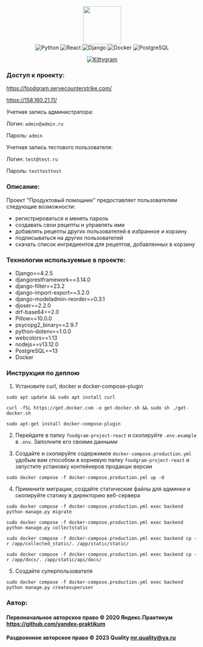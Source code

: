 <div id="header" align="center">
  <img src="https://media.giphy.com/media/M9gbBd9nbDrOTu1Mqx/giphy.gif" width="100"/>
</div>
<div id="badges" align="center">
  <img src="https://img.shields.io/badge/Python-blue?style=for-the-badge&logo=python&logoColor=yellow" alt="Python"/>
  <img src="https://img.shields.io/badge/React-white?style=for-the-badge&logo=react&logoColor=blue" alt="React"/>
  <img src="https://img.shields.io/badge/Django-dark_green?style=for-the-badge&logo=django&logoColor=white" alt="Django"/>
  <img src="https://img.shields.io/badge/Docker-blue?style=for-the-badge&logo=docker&logoColor=white" alt="Docker"/>
  <img src="https://img.shields.io/badge/PostgreSQL-white?style=for-the-badge&logo=postgresql&logoColor=blue" alt="PostgreSQL"/>

<a href="https://git.io/typing-svg"><img src="https://readme-typing-svg.herokuapp.com?font=Fira+Code&size=25&pause=500&color=F70000&center=true&vCenter=true&width=435&lines=Foodgram" alt="Kittygram" /></a>
</div>

### Доступ к проекту:

https://foodgram.servecounterstrike.com/

https://158.160.21.11/

Учетная запись администратора:

Логин: `admin@admin.ru`

Пароль: `admin`

Учетная запись тестового пользователя:

Логин: `test@test.ru`

Пароль: `testtesttest`

### Описание:
Проект "Продуктовый помощник" предоставляет пользователям следующие возможности:

- регистрироваться и менять пароль
- создавать свои рецепты и управлять ими
- добавлять рецепты других пользователей в избранное и корзину
- подписываться на других пользователей
- скачать список ингредиентов для рецептов, добавленных в корзину

### Технологии используемые в проекте:
- Django==4.2.5
- djangorestframework==3.14.0
- django-filter==23.2
- django-import-export==3.2.0
- django-modeladmin-reorder==0.3.1
- djoser==2.2.0
- drf-base64==2.0
- Pillow==10.0.0
- psycopg2_binary==2.9.7
- python-dotenv==1.0.0
- webcolors==1.13
- nodejs==v13.12.0
- PostgreSQL==13
- Docker

### Инструкция по деплою
1) Установите curl, docker и docker-compose-plugin
```
sudo apt update && sudo apt install curl
```
```
curl -fSL https://get.docker.com -o get-docker.sh && sudo sh ./get-docker.sh
```
```
sudo apt-get install docker-compose-plugin
```
2) Перейдите в папку `foodgram-project-react` и скопируйте `.env.example` в `.env`. Заполните его своими данными

3) Создайте и скопируйте содержимое `docker-compose.production.yml` удобым вам способом в корневую папку `foodgram-project-react` и запустите установку контейнеров продакшн версии
```
sudo docker compose -f docker-compose.production.yml up -d
```
4) Примените миграции, создайте статические файлы для админки и скопируйте статику в директорию веб-сервера
```
sudo docker compose -f docker-compose.production.yml exec backend python manage.py migrate
```
```
sudo docker compose -f docker-compose.production.yml exec backend python manage.py collectstatic
```
```
sudo docker compose -f docker-compose.production.yml exec backend cp -r /app/collected_static/. /app/static/static/
```
```
sudo docker compose -f docker-compose.production.yml exec backend cp -r /app/docs/. /app/static/api/docs/
```
5) Создайте суперпользователя
```
sudo docker compose -f docker-compose.production.yml exec backend python manage.py createsuperuser
```

### Автор:
#### Первоначальное авторское право © 2020 Яндекс.Практикум <https://github.com/yandex-praktikum>
#### Раздвоенное авторское право © 2023 Quality <mr.quality@ya.ru>